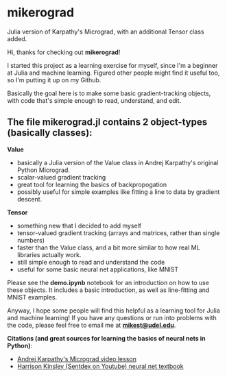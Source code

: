 # mikerograd
Julia version of Karpathy's Micrograd, with an additional Tensor class added.


Hi, thanks for checking out **mikerograd**!

I started this project as a learning exercise for myself, since I'm a beginner at Julia and machine learning. Figured other people might find it useful too, so I'm putting it up on my Github. 

Basically the goal here is to make some basic gradient-tracking objects, with code that's simple enough to read, understand, and edit.

## The file **mikerograd.jl** contains 2 object-types (basically classes):

**Value** 
- basically a Julia version of the Value class in Andrej Karpathy's original Python Micrograd.
- scalar-valued gradient tracking
- great tool for learning the basics of backpropogation
- possibly useful for simple examples like fitting a line to data by gradient descent.

**Tensor** 
- something new that I decided to add myself
- tensor-valued gradient tracking (arrays and matrices, rather than single numbers)
- faster than the Value class, and a bit more similar to how real ML libraries actually work.
- still simple enough to read and understand the code
- useful for some basic neural net applications, like MNIST

Please see the **demo.ipynb** notebook for an introduction on how to use these objects. It includes a basic introduction, as well as line-fitting and MNIST examples.

Anyway, I hope some people will find this helpful as a learning tool for Julia and machine learning! If you have any questions or run into problems with the code, please feel free to email me at **mikest@udel.edu**.

**Citations (and great sources for learning the basics of neural nets in Python)**:
- [Andrej Karpathy's Micrograd video lesson](https://www.youtube.com/watch?v=VMj-3S1tku0)
- [Harrison Kinsley (Sentdex on Youtube) neural net textbook](https://nnfs.io/)

